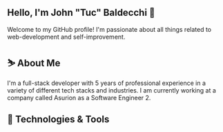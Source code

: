 ## Hello, I'm John "Tuc" Baldecchi 👋
Welcome to my GitHub profile! I'm passionate about all things related to web-development and self-improvement.

## ⛷️  About Me
I'm a full-stack developer with 5 years of professional experience in a variety of different tech stacks and industries. I am currently working at a company called Asurion as a Software Engineer 2.

## 🔧 Technologies & Tools


<!--
**tuc94/tuc94** is a ✨ _special_ ✨ repository because its `README.md` (this file) appears on your GitHub profile.

Here are some ideas to get you started:

- 🔭 I’m currently working on ...
- 🌱 I’m currently learning ...
- 👯 I’m looking to collaborate on ...
- 🤔 I’m looking for help with ...
- 💬 Ask me about ...
- 📫 How to reach me: ...
- 😄 Pronouns: ...
- ⚡ Fun fact: ...
-->
